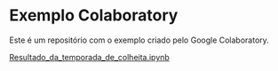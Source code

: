 # Exemplo Colaboratory
Este é um repositório com o exemplo criado pelo Google Colaboratory.

[Resultado_da_temporada_de_colheita.ipynb](/Resultado_da_temporada_de_colheita.ipynb)

